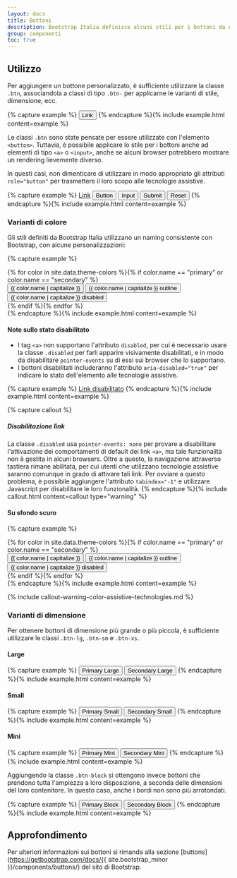 ```yaml
---
layout: docs
title: Bottoni
description: Bootstrap Italia definisce alcuni stili per i bottoni da utilizzare a seconda delle necessità
group: componenti
toc: true
---
```


## Utilizzo

Per aggiungere un bottone personalizzato, è sufficiente utilizzare la classe `.btn`, associandola a classi di tipo `.btn-` per applicarne le varianti di stile, dimensione, ecc.

{% capture example %}
<button type="button" class="btn">Link</button>
{% endcapture %}{% include example.html content=example %}

Le classi `.btn` sono state pensate per essere utilizzate con l'elemento `<button>`. Tuttavia, è possibile applicare lo stile per i bottoni anche ad elementi di tipo `<a>` o `<input>`, anche se alcuni browser potrebbero mostrare un rendering lievemente diverso.

In questi casi, non dimenticare di utilizzare in modo appropriato gli attributi `role="button"` per trasmettere il loro scopo alle tecnologie assistive.

{% capture example %}
<a class="btn" href="#" role="button">Link</a>
<button class="btn" type="submit">Button</button>
<input class="btn" type="button" value="Input">
<input class="btn" type="submit" value="Submit">
<input class="btn" type="reset" value="Reset">
{% endcapture %}{% include example.html content=example %}

### Varianti di colore

Gli stili definiti da Bootstrap Italia utilizzano un naming consistente con Bootstrap, con alcune personalizzazioni:

{% capture example %}
<div class="py-1">{% for color in site.data.theme-colors %}{% if color.name == "primary" or color.name == "secondary" %}
<div class="btn-example">
  <button type="button" class="btn btn-{{ color.name }}">{{ color.name | capitalize }}</button>
  <button type="button" class="btn btn-outline-{{ color.name }}">{{ color.name | capitalize }} outline</button>
  <button type="button" class="btn btn-{{ color.name }} disabled">{{ color.name | capitalize }} disabled</button>
</div>{% endif %}{% endfor %}</div>
{% endcapture %}{% include example.html content=example %}

#### Note sullo stato disabilitato

- I tag `<a>` non supportano l'attributo `disabled`, per cui è necessario usare la classe `.disabled` per farli apparire visivamente disabilitati, e in modo da disabilitare `pointer-events` su di essi sui browser che lo supportano.
- I bottoni disabilitati includeranno l'attributo `aria-disabled="true"` per indicare lo stato dell'elemento alle tecnologie assistive.

{% capture example %}
<a href="#" class="btn btn-primary disabled" role="button" aria-disabled="true">Link disabilitato</a>
{% endcapture %}{% include example.html content=example %}

{% capture callout %}
##### Disabilitazione link

La classe `.disabled` usa `pointer-events: none` per provare a disabilitare l'attivazione dei comportamenti di default dei link `<a>`, ma tale funzionalità non è gestita in alcuni browsers. Oltre a questo, la navigazione attraverso tastiera rimane abilitata, per cui utenti che utilizzano tecnologie assistive saranno comunque in grado di attivare tali link. Per ovviare a questo problema, è possibile aggiungere l'attributo `tabindex="-1"` e utilizzare Javascript per disabilitare le loro funzionalità.
{% endcapture %}{% include callout.html content=callout type="warning" %}

#### Su sfondo scuro

{% capture example %}
<div class="bg-dark py-1">{% for color in site.data.theme-colors %}{% if color.name == "primary" or color.name == "secondary" %}
<div class="btn-example">
  <button type="button" class="btn btn-{{ color.name }}">{{ color.name | capitalize }}</button>
  <button type="button" class="btn btn-outline-{{ color.name }}">{{ color.name | capitalize }} outline</button>
  <button type="button" class="btn btn-{{ color.name }} disabled">{{ color.name | capitalize }} disabled</button>
</div>{% endif %}{% endfor %}</div>
{% endcapture %}{% include example.html content=example %}

{% include callout-warning-color-assistive-technologies.md %}

### Varianti di dimensione

Per ottenere bottoni di dimensione più grande o più piccola, è sufficiente utilizzare le classi `.btn-lg`, `.btn-sm` e `.btn-xs`.

#### Large
{% capture example %}
<button type="button" class="btn btn-primary btn-lg">Primary Large</button>
<button type="button" class="btn btn-secondary btn-lg">Secondary Large</button>
{% endcapture %}{% include example.html content=example %}

#### Small
{% capture example %}
<button type="button" class="btn btn-primary btn-sm">Primary Small</button>
<button type="button" class="btn btn-secondary btn-sm">Secondary Small</button>
{% endcapture %}{% include example.html content=example %}

#### Mini
{% capture example %}
<button type="button" class="btn btn-primary btn-xs">Primary Mini</button>
<button type="button" class="btn btn-secondary btn-xs">Secondary Mini</button>
{% endcapture %}{% include example.html content=example %}

Aggiungendo la classe `.btn-block` si ottengono invece bottoni che prendono tutta l'ampiezza a loro disposizione, a seconda delle dimensioni del loro contenitore. In questo caso, anche i bordi non sono più arrotondati.

{% capture example %}
<button type="button" class="btn btn-primary btn-lg btn-block">Primary Block</button>
<button type="button" class="btn btn-secondary btn-lg btn-block">Secondary Block</button>
{% endcapture %}{% include example.html content=example %}

## Approfondimento

Per ulteriori informazioni sui bottoni si rimanda alla sezione [buttons](https://getbootstrap.com/docs/{{ site.bootstrap_minor }}/components/buttons/) del sito di Bootstrap.
